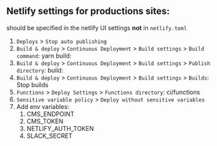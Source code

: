 ## Netlify settings for productions sites:

should be specified in the netlify UI settings **not** in `netlify.toml`


1. `Deploys` > `Stop auto publishing`
2. `Build & deploy` > `Continuous Deployment` > `Build settings` > `Build command`: yarn build:<conf-code>
3. `Build & deploy` > `Continuous Deployment` > `Build settings` > `Publish directory`: build:<conf-code>
4. `Build & deploy` > `Continuous Deployment` > `Build settings` > `Builds`: Stop builds
5. `Functions` > `Deploy Settings` > `Functions directory`: ci/functions
6. `Sensitive variable policy` > `Deploy without sensitive variables`
7. Add env variables:
   1. CMS_ENDPOINT
   2. CMS_TOKEN
   3. NETLIFY_AUTH_TOKEN
   4. SLACK_SECRET

